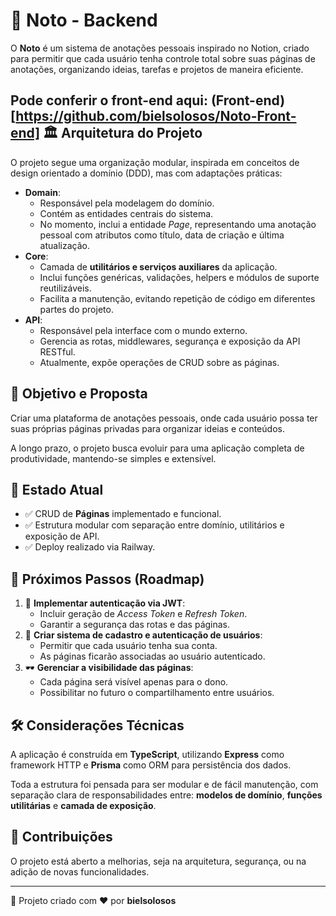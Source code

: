 📝 Noto - Backend
=================

O **Noto** é um sistema de anotações pessoais inspirado no Notion, criado para permitir que cada usuário tenha controle total sobre suas páginas de anotações, organizando ideias, tarefas e projetos de maneira eficiente.

Pode conferir o front-end aqui: (Front-end) [https://github.com/bielsolosos/Noto-Front-end]
🏛️ Arquitetura do Projeto
--------------------------

O projeto segue uma organização modular, inspirada em conceitos de design orientado a domínio (DDD), mas com adaptações práticas:

*   **Domain**:
    *   Responsável pela modelagem do domínio.
    *   Contém as entidades centrais do sistema.
    *   No momento, inclui a entidade _Page_, representando uma anotação pessoal com atributos como título, data de criação e última atualização.
*   **Core**:
    *   Camada de **utilitários e serviços auxiliares** da aplicação.
    *   Inclui funções genéricas, validações, helpers e módulos de suporte reutilizáveis.
    *   Facilita a manutenção, evitando repetição de código em diferentes partes do projeto.
*   **API**:
    *   Responsável pela interface com o mundo externo.
    *   Gerencia as rotas, middlewares, segurança e exposição da API RESTful.
    *   Atualmente, expõe operações de CRUD sobre as páginas.

🎯 Objetivo e Proposta
----------------------

Criar uma plataforma de anotações pessoais, onde cada usuário possa ter suas próprias páginas privadas para organizar ideias e conteúdos.

A longo prazo, o projeto busca evoluir para uma aplicação completa de produtividade, mantendo-se simples e extensível.

📄 Estado Atual
---------------

*   ✅ CRUD de **Páginas** implementado e funcional.
*   ✅ Estrutura modular com separação entre domínio, utilitários e exposição de API.
*   ✅ Deploy realizado via Railway.

🚧 Próximos Passos (Roadmap)
----------------------------

1.  🔐 **Implementar autenticação via JWT**:
    *   Incluir geração de _Access Token_ e _Refresh Token_.
    *   Garantir a segurança das rotas e das páginas.
2.  👤 **Criar sistema de cadastro e autenticação de usuários**:
    *   Permitir que cada usuário tenha sua conta.
    *   As páginas ficarão associadas ao usuário autenticado.
3.  🕶️ **Gerenciar a visibilidade das páginas**:
    *   Cada página será visível apenas para o dono.
    *   Possibilitar no futuro o compartilhamento entre usuários.

🛠️ Considerações Técnicas
--------------------------

A aplicação é construída em **TypeScript**, utilizando **Express** como framework HTTP e **Prisma** como ORM para persistência dos dados.

Toda a estrutura foi pensada para ser modular e de fácil manutenção, com separação clara de responsabilidades entre: **modelos de domínio**, **funções utilitárias** e **camada de exposição**.

🤝 Contribuições
----------------

O projeto está aberto a melhorias, seja na arquitetura, segurança, ou na adição de novas funcionalidades.

* * *

🚀 Projeto criado com ❤ por **bielsolosos**
